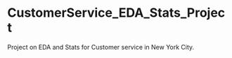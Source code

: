 # CustomerService_EDA_Stats_Project
Project on EDA and Stats for Customer service in New York City.
